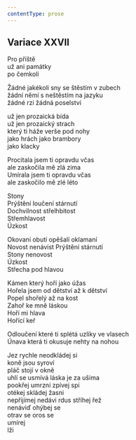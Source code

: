 ```yaml
---
contentType: prose
---
```


## Variace XXVII

Pro příště  
už ani památky  
po čemkoli

Žádné jakékoli sny se štěstím v zubech  
žádní němí s neštěstím na jazyku  
žádné rzi žádná poselství

už jen prozaická bída  
už jen prozaický strach  
který ti háže verše pod nohy  
jako hrách jako brambory  
jako klacky

Procitala jsem ti opravdu včas  
ale zaskočila mě zlá zima  
Umírala jsem ti opravdu včas  
ale zaskočilo mě zlé léto

Stony  
Prýštění loučení stárnutí  
Dochvilnost střelhbitost  
Střemhlavost  
Úzkost

Okovaní obutí opěšalí oklamaní  
Novost nenávist Prýštění stárnutí  
Stony nenovost  
Úzkost  
Střecha pod hlavou

Kámen který hoří jako úžas  
Hořela jsem od dětství až k dětství  
Popel shořelý až na kost  
Zahoř ke mně láskou  
Hoří mi hlava  
Hořící keř

Odloučení které ti splétá uzlíky ve vlasech  
Únava která ti okusuje nehty na nohou

Jez rychle neodkládej si  
koně jsou syroví  
pláč stojí v okně  
uhlí se usmívá láska je za ušima  
pookřej umrzni zpívej spi  
otékej skládej žasni  
nepřijímej nedávi rdus stříhej řež  
nenáviď ohýbej se  
otrav se oros se  
umírej  
lži
